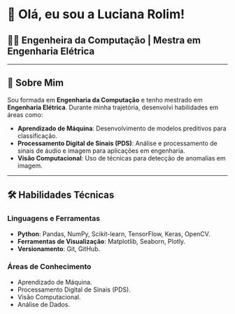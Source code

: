 # 👋 Olá, eu sou a Luciana Rolim!

## 👩‍💻 **Engenheira da Computação** | **Mestra em Engenharia Elétrica**   
---

## 🚀 **Sobre Mim**

Sou formada em **Engenharia da Computação** e tenho mestrado em **Engenharia Elétrica**. Durante minha trajetória, desenvolvi habilidades em áreas como:

- **Aprendizado de Máquina**: Desenvolvimento de modelos preditivos para classificação.
- **Processamento Digital de Sinais (PDS)**: Análise e processamento de sinais de áudio e imagem para aplicações em engenharia.
- **Visão Computacional**: Uso de técnicas para detecção de anomalias em imagem.
---

## 🛠️ **Habilidades Técnicas**

### Linguagens e Ferramentas
- **Python**: Pandas, NumPy, Scikit-learn, TensorFlow, Keras, OpenCV.
- **Ferramentas de Visualização**: Matplotlib, Seaborn, Plotly.
- **Versionamento**: Git, GitHub.

### Áreas de Conhecimento
- Aprendizado de Máquina.
- Processamento Digital de Sinais (PDS).
- Visão Computacional.
- Análise de Dados.

<!---
lucianarolimc/lucianarolimc is a ✨ special ✨ repository because its `README.md` (this file) appears on your GitHub profile.
You can click the Preview link to take a look at your changes.
--->
